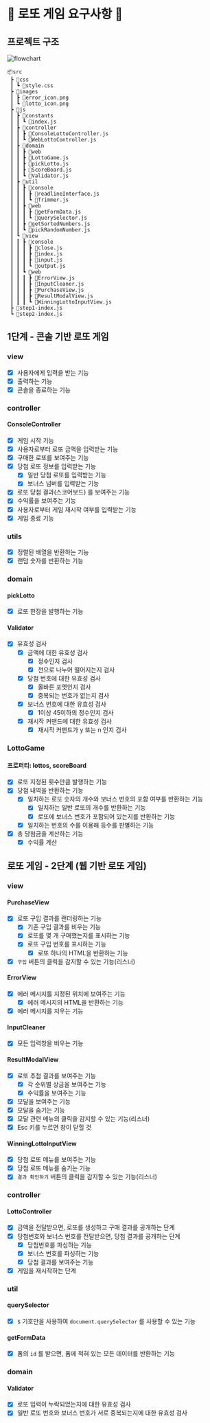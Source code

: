 # 🎱 로또 게임 요구사항 🎱

## 프로젝트 구조

![flowchart](https://user-images.githubusercontent.com/87642422/220621070-70127e9d-b31c-4745-9eb5-7477b5d770cf.png)

```
📦src
 ┣ 📂css
 ┃ ┗ 📜style.css
 ┣ 📂images
 ┃ ┣ 📜error_icon.png
 ┃ ┗ 📜lotto_icon.png
 ┣ 📂js
 ┃ ┣ 📂constants
 ┃ ┃ ┗ 📜index.js
 ┃ ┣ 📂controller
 ┃ ┃ ┣ 📜ConsoleLottoController.js
 ┃ ┃ ┗ 📜WebLottoController.js
 ┃ ┣ 📂domain
 ┃ ┃ ┣ 📂web
 ┃ ┃ ┣ 📜LottoGame.js
 ┃ ┃ ┣ 📜pickLotto.js
 ┃ ┃ ┣ 📜ScoreBoard.js
 ┃ ┃ ┗ 📜Validator.js
 ┃ ┣ 📂util
 ┃ ┃ ┣ 📂console
 ┃ ┃ ┃ ┣ 📜readlineInterface.js
 ┃ ┃ ┃ ┗ 📜Trimmer.js
 ┃ ┃ ┣ 📂web
 ┃ ┃ ┃ ┣ 📜getFormData.js
 ┃ ┃ ┃ ┗ 📜querySelector.js
 ┃ ┃ ┣ 📜getSortedNumbers.js
 ┃ ┃ ┗ 📜pickRandomNumber.js
 ┃ ┗ 📂view
 ┃ ┃ ┣ 📂console
 ┃ ┃ ┃ ┣ 📜close.js
 ┃ ┃ ┃ ┣ 📜index.js
 ┃ ┃ ┃ ┣ 📜input.js
 ┃ ┃ ┃ ┗ 📜output.js
 ┃ ┃ ┗ 📂web
 ┃ ┃ ┃ ┣ 📜ErrorView.js
 ┃ ┃ ┃ ┣ 📜InputCleaner.js
 ┃ ┃ ┃ ┣ 📜PurchaseView.js
 ┃ ┃ ┃ ┣ 📜ResultModalView.js
 ┃ ┃ ┃ ┗ 📜WinningLottoInputView.js
 ┣ 📜step1-index.js
 ┗ 📜step2-index.js
```

## 1단계 - 콘솔 기반 로또 게임

### view

- [x] 사용자에게 입력을 받는 기능
- [x] 출력하는 기능
- [x] 콘솔을 종료하는 기능

### controller

#### ConsoleController

- [x] 게임 시작 기능
- [x] 사용자로부터 로또 금액을 입력받는 기능
- [x] 구매한 로또를 보여주는 기능
- [x] 당첨 로또 정보를 입력받는 기능
  - [x] 일반 당첨 로또를 입력받는 기능
  - [x] 보너스 넘버를 입력받는 기능
- [x] 로또 당첨 결과(스코어보드) 를 보여주는 기능
- [x] 수익률을 보여주는 기능
- [x] 사용자로부터 게임 재시작 여부를 입력받는 기능
- [x] 게임 종료 기능

### utils

- [x] 정렬된 배열을 반환하는 기능
- [x] 랜덤 숫자를 반환하는 기능

### domain

#### pickLotto

- [x] 로또 한장을 발행하는 기능

#### Validator

- [x] 유효성 검사
  - [x] 금액에 대한 유효성 검사
    - [x] 정수인지 검사
    - [x] 천으로 나누어 떨어지는지 검사
  - [x] 당첨 번호에 대한 유효성 검사
    - [x] 올바른 포멧인지 검사
    - [x] 중복되는 번호가 없는지 검사
  - [x] 보너스 번호에 대한 유효성 검사
    - [x] 1이상 45이하의 정수인지 검사
  - [x] 재시작 커맨드에 대한 유효성 검사
    - [x] 재시작 커맨드가 y 또는 n 인지 검사

### LottoGame

#### 프로퍼티: lottos, scoreBoard

- [x] 로또 지정된 횟수만큼 발행하는 기능
- [x] 당첨 내역을 반환하는 기능
  - [x] 일치하는 로또 숫자의 개수와 보너스 번호의 포함 여부를 반환하는 기능
    - [x] 일치하는 일반 로또의 개수를 반환하는 기능
    - [x] 로또에 보너스 번호가 포함되어 있는지를 반환하는 기능
  - [x] 일치하는 번호의 수를 이용해 등수를 판별하는 기능
- [x] 총 당첨금을 계산하는 기능
  - [x] 수익률 계산

## 로또 게임 - 2단계 (웹 기반 로또 게임)

### view

#### PurchaseView

- [x] 로또 구입 결과를 랜더링하는 기능
  - [x] 기존 구입 결과를 비우는 기능
  - [x] 로또를 몇 개 구매했는지를 표시하는 기능
  - [x] 로또 구입 번호를 표시하는 기능
    - [x] 로또 하나의 HTML을 반환하는 기능
- [x] `구입` 버튼의 클릭을 감지할 수 있는 기능(리스너)

#### ErrorView

- [x] 에러 메시지를 지정된 위치에 보여주는 기능
  - [x] 에러 메시지의 HTML을 반환하는 기능
- [x] 에러 메시지를 지우는 기능

#### InputCleaner

- [x] 모든 입력창을 비우는 기능

#### ResultModalView

- [x] 로또 추첨 결과를 보여주는 기능
  - [x] 각 순위별 상금을 보여주는 기능
  - [x] 수익률을 보여주는 기능
- [x] 모달을 보여주는 기능
- [x] 모달을 숨기는 기능
- [x] 모달 관련 메뉴의 클릭을 감지할 수 있는 기능(리스너)
- [x] Esc 키를 누르면 창이 닫힐 것

#### WinningLottoInputView

- [x] 당첨 로또 메뉴를 보여주는 기능
- [x] 당첨 로또 메뉴를 숨기는 기능
- [x] `결과 확인하기` 버튼의 클릭을 감지할 수 있는 기능(리스너)

### controller

#### LottoController

- [x] 금액을 전달받으면, 로또를 생성하고 구매 결과를 공개하는 단계
- [x] 당첨번호와 보너스 번호를 전달받으면, 당첨 결과를 공개하는 단계
  - [x] 당첨번호를 파싱하는 기능
  - [x] 보너스 번호를 파싱하는 기능
  - [x] 당첨 결과를 보여주는 기능
- [x] 게임을 재시작하는 단계

### util

#### querySelector

- [x] `$` 기호만을 사용하여 `document.querySelector` 를 사용할 수 있는 기능

#### getFormData

- [x] 폼의 `id` 를 받으면, 폼에 적혀 있는 모든 데이터를 반환하는 기능

### domain

#### Validator

- [x] 로또 입력이 누락되었는지에 대한 유효성 검사
- [x] 일반 로또 번호와 보너스 번호가 서로 중복되는지에 대한 유효성 검사
